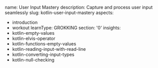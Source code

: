 name: User Input Mastery
description: Capture and process user input seamlessly
slug: kotlin-user-input-mastery
aspects:
  - introduction
  - workout
learnType: GROKKING
section: '0'
insights:
  - kotlin-empty-values
  - kotlin-elvis-operator
  - kotlin-functions-empty-values
  - kotlin-reading-input-with-read-line
  - kotlin-converting-input-types
  - kotlin-null-checking